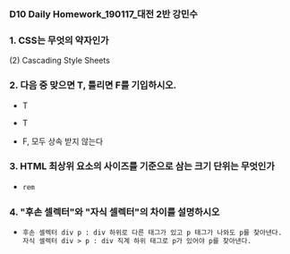 ### D10 Daily Homework_190117_대전 2반 강민수

### 1. CSS는 무엇의 약자인가

  (2) Cascading Style Sheets

### 2. 다음 중 맞으면  T, 틀리면 F를 기입하시오.

* T

* T

* F, 모두 상속 받지 않는다

### 3.  HTML 최상위 요소의 사이즈를 기준으로 삼는 크기 단위는 무엇인가

* ``` html
  rem
  ```


### 4.  "후손 셀렉터"와 "자식 셀렉터"의 차이를 설명하시오

* ```html
  후손 셀렉터 div p : div 하위로 다른 태그가 있고 p 태그가 나와도 p를 찾아낸다.
  자식 셀렉터 div > p : div 직계 하위 태그로 p가 있어야 p를 찾아낸다.
  ```

